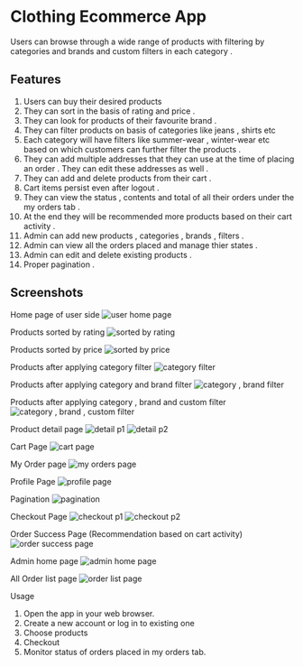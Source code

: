 # Clothing Ecommerce App 

Users can browse through a wide range of products with filtering by categories and brands and custom filters in each category .

## Features
 1. Users can buy their desired products
 2. They can sort in the basis of rating and price . 
 3. They can look for products of their favourite brand . 
 4. They can filter products on basis of categories like jeans , shirts etc
 5. Each category will have filters like summer-wear , winter-wear etc based on which customers can further filter the products . 
 6. They can add multiple addresses that they can use at the time of placing an order . They can edit these addresses as well .
 7. They can add and delete products from their cart . 
 8. Cart items persist even after logout . 
 9. They can view the status , contents and total of all their orders under the my orders tab . 
 10. At the end they will be recommended more products based on their cart activity . 
 11. Admin can add new products , categories , brands , filters . 
 12. Admin can view all the orders placed and manage thier states .
 13. Admin can edit and delete existing products . 
 14. Proper pagination . 

 ## Screenshots
 
Home page of user side 
![user home page](/Assets/image.png)

Products sorted by rating 
![sorted by rating](/Assets/image1.png)

Products sorted by price
![sorted by price](/Assets/image2.png)

Products after applying category filter
![category filter](/Assets/image3.png)

Products after applying category and brand filter
![category , brand filter](/Assets/image4.png)

Products after applying category , brand and custom filter
![category , brand , custom filter](/Assets/image5.png)

Product detail page
![detail p1](/Assets/image6.png)
![detail p2](/Assets/image7.png)

Cart Page
![cart page](/Assets/image8.png)

My Order page
![my orders page](/Assets/image9.png)

Profile Page
![profile page](/Assets/image10.png)

Pagination
![pagination](/Assets/image11.png)

Checkout Page
![checkout p1](/Assets/image12.png)
![checkout p2](/Assets/image13.png)

Order Success Page (Recommendation based on cart activity)
![order success page](/Assets/image14.png)

Admin home page
![admin home page](/Assets/image15.png)

All Order list page
![order list page](/Assets/image16.png)

Usage
1. Open the app in your web browser.
2. Create a new account or log in to existing one
3. Choose products
4. Checkout
5. Monitor status of orders placed in my orders tab.

